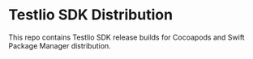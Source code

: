 # Testlio SDK Distribution
This repo contains Testlio SDK release builds for Cocoapods and Swift Package Manager distribution.
